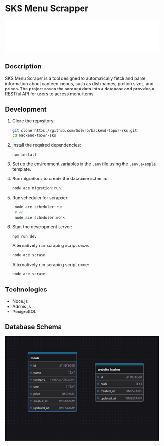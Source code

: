 # SKS Menu Scrapper

![Banner](./assets/solvro.png)

## Description

SKS Menu Scraper is a tool designed to automatically fetch and parse information about canteen menus, such as dish names, portion sizes, and prices. The project saves the scraped data into a database and provides a RESTful API for users to access menu items.

## Development

1. Clone the repository:

   ```bash
   git clone https://github.com/Solvro/backend-topwr-sks.git
   cd backend-topwr-sks
   ```

2. Install the required dependencies:

   ```bash
   npm install
   ```

3. Set up the environment variables in the `.env` file using the `.env.example` template.

4. Run migrations to create the database schema:

   ```bash
   node ace migration:run
   ```

5. Run scheduler for scrapper:

   ```bash
    node ace scheduler:run
    # or
    node ace scheduler:work
   ```

6. Start the development server:

    ```bash
    npm run dev
    ```
    Alternatively run scraping script once:
    ```bash
    node ace scrape
    ```

   Alternatively run scraping script once:

   ```bash
   node ace scrape
   ```

## Technologies

- Node.js
- Adonis.js
- PostgreSQL

## Database Schema

![schema](./assets/schema.png)
